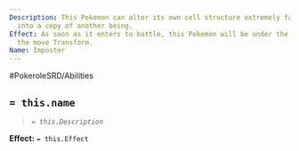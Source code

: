 ```yaml
---
Description: This Pokemon can alter its own cell structure extremely fast to transform
  into a copy of another being.
Effect: As soon as it enters to battle, this Pokemon will be under the effects of
  the move Transform.
Name: Imposter
---
```


#PokeroleSRD/Abilities

## `= this.name`

> *`= this.Description`*

**Effect:** `= this.Effect`